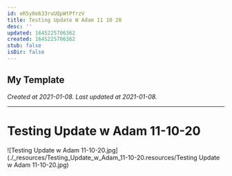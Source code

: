 ```yaml
---
id: eR5y0e633ruUQpWtPfrzV
title: Testing Update W Adam 11 10 20
desc: ''
updated: 1645225706362
created: 1645225706362
stub: false
isDir: false
---
```

My Template
---

_Created at 2021-01-08._
_Last updated at 2021-01-08._




---

# Testing Update w Adam 11-10-20


![Testing Update w Adam 11-10-20.jpg](./_resources/Testing_Update_w_Adam_11-10-20.resources/Testing Update w Adam 11-10-20.jpg)

